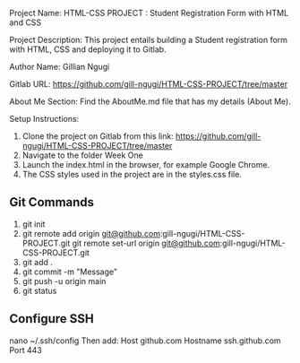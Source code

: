 Project Name: HTML-CSS PROJECT : Student Registration Form with HTML and CSS

Project Description: This project entails building a Student registration form with HTML, CSS and deploying it to Gitlab.

Author Name: Gillian Ngugi

Gitlab URL: https://github.com/gill-ngugi/HTML-CSS-PROJECT/tree/master

About Me Section: Find the AboutMe.md file that has my details (About Me).

Setup Instructions: 
1. Clone the project on Gitlab from this link: https://github.com/gill-ngugi/HTML-CSS-PROJECT/tree/master
2. Navigate to the folder Week One
3. Launch the index.html in the browser, for example Google Chrome.
4. The CSS styles used in the project are in the styles.css file.


Git Commands
-------------
1. git init
2. git remote add origin git@github.com:gill-ngugi/HTML-CSS-PROJECT.git 
        git remote set-url origin git@github.com:gill-ngugi/HTML-CSS-PROJECT.git 
3. git add .
4. git commit -m "Message"
5. git push -u origin main 
6. git status


Configure SSH
-----------------
 nano ~/.ssh/config
    Then add: 
    Host github.com
    Hostname ssh.github.com
    Port 443


